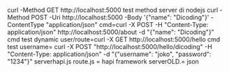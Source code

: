 curl -Method GET http://localhost:5000 test method server di nodejs
curl -Method POST -Uri http://localhost:5000 -Body '{"name": "Dicoding"}' -ContentType "application/json"
cmd=curl -X POST -H "Content-Type: application/json" http://localhost:5000/about -d "{\"name\": \"Dicoding\"}"
cmd test dynamic user/route=curl -X GET http://localhost:5000/hello
cmd test username= curl -X POST "http://localhost:5000/hello/dicoding" -H "Content-Type: application/json" -d "{\"username\": \"joko\", \"password\": \"1234\"}"
serverhapi.js route.js = hapi framework
serverOLD.= json
